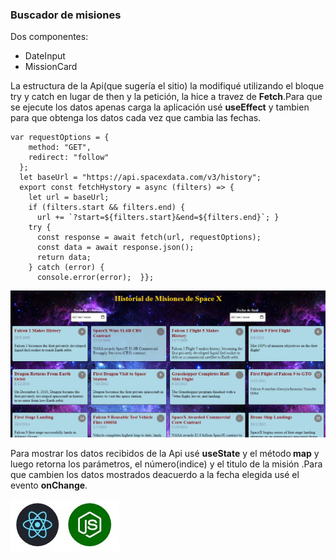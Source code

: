 <h3>Buscador de misiones  </h3>
Dos componentes:

<ul>
  <li>DateInput</li>
  <li>MissionCard</li>
  </ul>
La estructura de la Api(que sugería el sitio)  la modifiqué utilizando el bloque try y catch en lugar de then   y la petición, la hice a travez de <strong>Fetch</strong>.Para que se ejecute los datos apenas carga la aplicación usé  <strong>useEffect</strong> y tambien para que obtenga los datos cada vez que cambia las fechas.

```
var requestOptions = {
    method: "GET",
    redirect: "follow"
  };
  let baseUrl = "https://api.spacexdata.com/v3/history";
  export const fetchHystory = async (filters) => {
    let url = baseUrl;
    if (filters.start && filters.end) {
      url += `?start=${filters.start}&end=${filters.end}`; }
    try {
      const response = await fetch(url, requestOptions);
      const data = await response.json();
      return data;
    } catch (error) {
      console.error(error);  }};
```

![](img/spacex.jpg)


<p>Para mostrar los datos recibidos de la Api usé <strong>useState</strong> y el método<strong> map</strong> y luego retorna los parámetros, el número(indice) y el titulo de la misión .Para que cambien los datos mostrados deacuerdo a la fecha elegida usé el evento <strong>onChange</strong>.
</p>





![](img/ReactNode.jpg)
